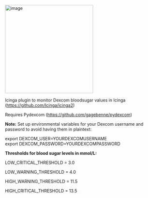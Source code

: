 <img width="291" alt="image" src="https://github.com/1eriklinde/icinga-dexcom-check/assets/108029729/d3ccf913-21fb-4cd3-ba22-10f01c821491">


Icinga plugin to monitor Dexcom bloodsugar values in Icinga (https://github.com/Icinga/icinga2)

Requires Pydexcom (https://github.com/gagebenne/pydexcom)

**Note:** Set up environmental variables for your Dexcom username and password to avoid having them in plaintext:

export DEXCOM_USER=YOURDEXCOMUSERNAME<br>
export DEXCOM_PASSWORD=YOURDEXCOMPASSWORD


**Thresholds for blood sugar levels in mmol/L:**

  LOW_CRITICAL_THRESHOLD = 3.0
  
  LOW_WARNING_THRESHOLD = 4.0
  
  HIGH_WARNING_THRESHOLD = 11.5
  
  HIGH_CRITICAL_THRESHOLD = 13.5
